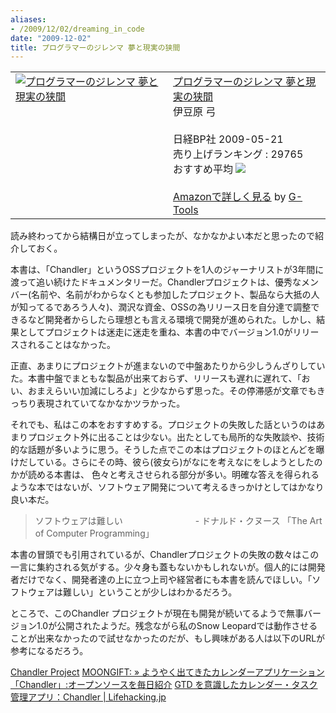 ```yaml
---
aliases:
- /2009/12/02/dreaming_in_code
date: "2009-12-02"
title: プログラマーのジレンマ 夢と現実の狭間
---
```

<table  class="g-tools_table"><tr><td valign="top"><span class="g-tools_img"><a href="http://www.amazon.co.jp/exec/obidos/ASIN/4822283801/2004-05-22/" target="_blank"><img src="http://ecx.images-amazon.com/images/I/51dTcwyDMsL._SL160_.jpg"  alt="プログラマーのジレンマ 夢と現実の狭間" /></a></span></td><td valign="top"><span class="g-tools_body"><a href="http://www.amazon.co.jp/%E3%83%97%E3%83%AD%E3%82%B0%E3%83%A9%E3%83%9E%E3%83%BC%E3%81%AE%E3%82%B8%E3%83%AC%E3%83%B3%E3%83%9E-%E5%A4%A2%E3%81%A8%E7%8F%BE%E5%AE%9F%E3%81%AE%E7%8B%AD%E9%96%93-%E3%82%B9%E3%82%B3%E3%83%83%E3%83%88%E3%83%BB%E3%83%AD%E3%83%BC%E3%82%BC%E3%83%B3%E3%83%90%E3%83%BC%E3%82%B0/dp/4822283801%3FSubscriptionId%3D15SMZCTB9V8NGR2TW082%26tag%3D2004-05-22%26linkCode%3Dxm2%26camp%3D2025%26creative%3D165953%26creativeASIN%3D4822283801" target="_blank">プログラマーのジレンマ 夢と現実の狭間</a><img src='http://www.assoc-amazon.jp/e/ir?t=2004-05-22&l=ur2&o=9' width='1' height='1' border='0' alt='' /><br />伊豆原 弓 <br /><br />日経BP社  2009-05-21<br />売り上げランキング : 29765<br />おすすめ平均  <img src="http://g-images.amazon.com/images/G/01/detail/stars-3-5.gif" /><br /><br /><a href="http://www.amazon.co.jp/%E3%83%97%E3%83%AD%E3%82%B0%E3%83%A9%E3%83%9E%E3%83%BC%E3%81%AE%E3%82%B8%E3%83%AC%E3%83%B3%E3%83%9E-%E5%A4%A2%E3%81%A8%E7%8F%BE%E5%AE%9F%E3%81%AE%E7%8B%AD%E9%96%93-%E3%82%B9%E3%82%B3%E3%83%83%E3%83%88%E3%83%BB%E3%83%AD%E3%83%BC%E3%82%BC%E3%83%B3%E3%83%90%E3%83%BC%E3%82%B0/dp/4822283801%3FSubscriptionId%3D15SMZCTB9V8NGR2TW082%26tag%3D2004-05-22%26linkCode%3Dxm2%26camp%3D2025%26creative%3D165953%26creativeASIN%3D4822283801" target="_blank">Amazonで詳しく見る</a></span> <span class="g-tools_by">by <a href="http://www.goodpic.com/mt/aws/index.html" >G-Tools</a></span></td></tr></table>

読み終わってから結構日が立ってしまったが、なかなかよい本だと思ったので紹介しておく。

本書は、「Chandler」というOSSプロジェクトを1人のジャーナリストが3年間に渡って追い続けたドキュメンタリーだ。Chandlerプロジェクトは、優秀なメンバー(名前や、名前がわからなくとも参加したプロジェクト、製品なら大抵の人が知ってるであろう人々)、潤沢な資金、OSSの為リリース日を自分達で調整できるなど開発者からしたら理想とも言える環境で開発が進められた。しかし、結果としてプロジェクトは迷走に迷走を重ね、本書の中でバージョン1.0がリリースされることはなかった。

正直、あまりにプロジェクトが進まないので中盤あたりから少しうんざりしていた。本書中盤でまともな製品が出来ておらず、リリースも遅れに遅れて、「おい、おまえらいい加減にしろよ」と少なからず思った。その停滞感が文章でもきっちり表現されていてなかなかツラかった。

それでも、私はこの本をおすすめする。プロジェクトの失敗した話というのはあまりプロジェクト外に出ることは少ない。出たとしても局所的な失敗談や、技術的な話題が多いように思う。そうした点でこの本はプロジェクトのほとんどを曝けだしている。さらにその時、彼ら(彼女ら)がなにを考えなにをしようとしたのかが読める本書は、 色々と考えさせられる部分が多い。明確な答えを得られるような本ではないが、ソフトウェア開発について考えるきっかけとしてはかなり良い本だ。

<blockquote>
ソフトウェアは難しい
　　　　　　　　- ドナルド・クヌース 「The Art of Computer Programming」
</blockquote>

本書の冒頭でも引用されているが、Chandlerプロジェクトの失敗の数々はこの一言に集約される気がする。少々身も蓋もないかもしれないが。個人的には開発者だけでなく、開発者達の上に立つ上司や経営者にも本書を読んでほしい。「ソフトウェアは難しい」ということが少しはわかるだろう。

ところで、このChandler プロジェクトが現在も開発が続いてるようで無事バージョン1.0が公開されたようだ。残念ながら私のSnow Leopardでは動作させることが出来なかったので試せなかったのだが、もし興味がある人は以下のURLが参考になるだろう。

<a href="http://chandlerproject.org/">Chandler Project</a>
<a href="http://www.moongift.jp/2007/10/chandler/">MOONGIFT: &raquo; ようやく出てきたカレンダーアプリケーション「Chandler」:オープンソースを毎日紹介</a>
<a href="http://lifehacking.jp/2007/10/chandler-preview-7/">GTD を意識したカレンダー・タスク管理アプリ：Chandler | Lifehacking.jp</a>